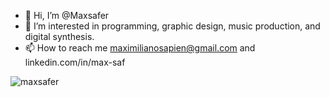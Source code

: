 - 👋 Hi, I’m @Maxsafer
- 👀 I’m interested in programming, graphic design, music production, and digital synthesis.
- 📫 How to reach me maximilianosapien@gmail.com and linkedin.com/in/max-saf

<p><img align="center" src="https://github-readme-stats.vercel.app/api/top-langs?username=maxsafer&show_icons=true&locale=en&layout=compact" alt="maxsafer" /></p>

<!---
Maxsafer/Maxsafer is a ✨ special ✨ repository because its `README.md` (this file) appears on your GitHub profile.
You can click the Preview link to take a look at your changes.
--->
